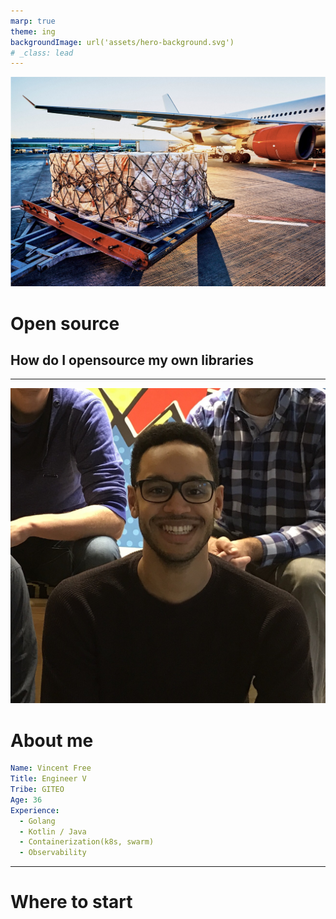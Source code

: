 ```yaml
---
marp: true
theme: ing
backgroundImage: url('assets/hero-background.svg')
# _class: lead
---
```

<!-- _class: cover -->

![bg opacity:.5](assets/airstrip.jpg)

# Open source
## How do I opensource my own libraries

<!--

-->
---

![bg right](assets/FullSizeRender.jpg)

# About me

```yaml
Name: Vincent Free
Title: Engineer V
Tribe: GITEO
Age: 36
Experience:
  - Golang
  - Kotlin / Java
  - Containerization(k8s, swarm)
  - Observability
```
<!--
GITEO: Global IT Engineering & Operations
-->
---
<!-- _class: demo -->

# Where to start